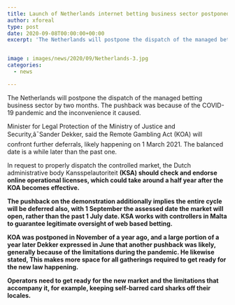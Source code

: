 ```yaml
---
title: Launch of Netherlands internet betting business sector postponed further
author: xforeal 
type: post
date: 2020-09-08T00:00:00+00:00
excerpt: 'The Netherlands will postpone the dispatch of the managed betting business sector by two months '


image : images/news/2020/09/Netherlands-3.jpg
categories:
  - news

---
```

The Netherlands will postpone the dispatch of the managed betting business sector by two months. The pushback was because of the COVID-19 pandemic and the inconvenience it caused.<span data-ccp-props="{" /> 

Minister for Legal Protection of the Ministry of Justice and Security,â¯Sander Dekker, said the Remote Gambling Act (KOA) will confront further deferrals, likely happening on 1 March 2021. The balanced date is a while later than the past one.<span data-ccp-props="{" /> 

In request to <span data-contrast="auto">properly dispatch the controlled market, the Dutch administrative body </span><span data-contrast="auto">Kansspelautoriteit <strong />(KSA) should check and endorse online operational licenses, which could take around a half year after the KOA becomes effective. </span>

The pushback on the demonstration additionally implies the entire cycle will be deferred also, with 1 September the assessed date the market will open, rather than the past 1 July date. KSA works with controllers in Malta to guarantee legitimate oversight of web based betting.<span data-ccp-props="{" /> 

<span data-contrast="auto">KOA was postponed in November of a year ago, and a large portion of a year later Dekker expressed in June that another pushback was likely, generally because of the limitations during the pandemic. He likewise stated, This makes more space for all gatherings required to get ready for the new law happening. </span>

Operators need to get ready for the new market and the limitations that accompany it, for example, keeping self-barred card sharks off their locales.<span data-ccp-props="{" />
